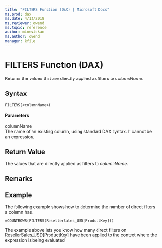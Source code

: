 ```yaml
---
title: "FILTERS Function (DAX) | Microsoft Docs"
ms.prod: dax
ms.date: 4/13/2018
ms.reviewer: owend
ms.topic: reference
author: minewiskan
ms.author: owend
manager: kfile
---
```

# FILTERS Function (DAX)
Returns the values that are directly applied as filters to *columnName*.  
  
## Syntax  
  
```  
FILTERS(<columnName>)  
```  
  
#### Parameters  
columnName  
The name of an existing column, using standard DAX syntax. It cannot be an expression.  
  
## Return Value  
The values that are directly applied as filters to *columnName*.  
  
## Remarks  
  
## Example  
The following example shows how to determine the number of direct filters a column has.  
  
```  
=COUNTROWS(FILTERS(ResellerSales_USD[ProductKey]))  
```  
The example above lets you know how many direct filters on ResellerSales_USD[ProductKey] have been applied to the context where the expression is being evaluated.  
  
